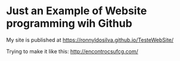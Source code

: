 # Just an Example of Website programming wih Github

My site is published at https://ronnyldosilva.github.io/TesteWebSite/

Trying to make it like this: http://encontrocsufcg.com/
